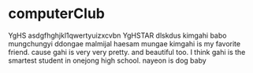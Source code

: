 # computerClub
YgHS
asdgfhghjkl1qwertyuizxcvbn
YgHSTAR
dlskdus kimgahi babo mungchungyi ddongae malmijal haesam mungae kimgahi is my favorite friend. cause gahi is very very pretty. and beautiful too. 
I think gahi is the smartest student in onejong high school.
nayeon is dog baby
